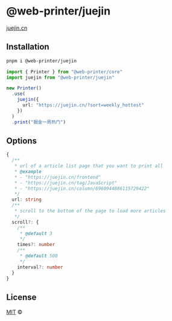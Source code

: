 # @web-printer/juejin

[juejin.cn](https://juejin.cn/)

## Installation
```bash
pnpm i @web-printer/juejin
```

```ts
import { Printer } from "@web-printer/core"
import juejin from "@web-printer/juejin"

new Printer()
  .use(
    juejin({
      url: "https://juejin.cn/?sort=weekly_hottest"
    })
  )
  .print("掘金一周热门")
```

## Options

```ts
{
  /**
   * url of a article list page that you want to print all
   * @example
   * - "https://juejin.cn/frontend"
   * - "https://juejin.cn/tag/JavaScript"
   * - "https://juejin.cn/column/6960944886115729422"
   */
  url: string
  /**
   * scroll to the bottom of the page to load more articles
   */
  scroll?: {
    /**
     * @default 3
     */
    times?: number
    /**
     * @default 500
     */
    interval?: number
  }
}
```

## License

<a href="../../LICENSE">MIT</a> <span>©</span> <a href="https://github.com/ourongxing"><img width=15 src="https://avatars.githubusercontent.com/u/48356807?v=4"></a>
